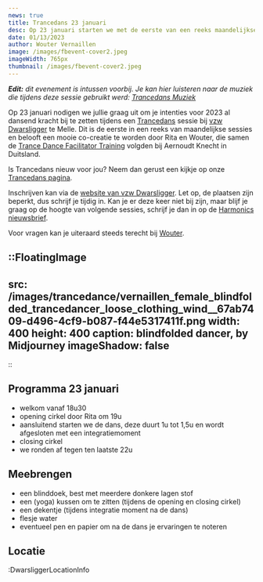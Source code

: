 ```yaml
--- 
news: true
title: Trancedans 23 januari
desc: Op 23 januari starten we met de eerste van een reeks maandelijkse Trancedans sessies bij vzw Dwarsligger in Melle
date: 01/13/2023
author: Wouter Vernaillen
image: /images/fbevent-cover2.jpeg
imageWidth: 765px
thumbnail: /images/fbevent-cover2.jpeg
---
```

***Edit:*** *dit evenement is intussen voorbij.*
*Je kan hier luisteren naar de muziek die tijdens deze sessie gebruikt werd: [Trancedans Muziek](/news/trancedancemusic)*

Op 23 januari nodigen we jullie graag uit om je intenties voor 2023 al dansend kracht bij te zetten tijdens een [Trancedans](/trancedance) sessie bij [vzw Dwarsligger](https://www.dwarsligger33.com/event-details/trancedans) te Melle. 
Dit is de eerste in een reeks van maandelijkse sessies en belooft een mooie co-creatie te worden door Rita en Wouter, die samen de [Trance Dance Facilitator Training](https://trance-dance.net/events/trancedance-facilitator-training/) volgden bij Aernoudt Knecht in Duitsland.

Is Trancedans nieuw voor jou?  Neem dan gerust een kijkje op onze [Trancedans pagina](/trancedance).

Inschrijven kan via de [website van vzw Dwarsligger](https://www.dwarsligger33.com/event-details/trancedans). Let op, de plaatsen zijn beperkt, dus schrijf je tijdig in.
Kan je er deze keer niet bij zijn, maar blijf je graag op de hoogte van volgende sessies, schrijf je dan in op de [Harmonics nieuwsbrief](/news).

Voor vragen kan je uiteraard steeds terecht bij [Wouter](/contact).

::FloatingImage
---
src: /images/trancedance/vernaillen_female_blindfolded_trancedancer_loose_clothing_wind__67ab7409-d496-4cf9-b087-f44e5317411f.png
width: 400
height: 400
caption: blindfolded dancer, by Midjourney
imageShadow: false
---
::

## Programma 23 januari
* welkom vanaf 18u30
* opening cirkel door Rita om 19u
* aansluitend starten we de dans, deze duurt 1u tot 1,5u en wordt afgesloten met een integratiemoment
* closing cirkel
* we ronden af tegen ten laatste 22u

## Meebrengen
* een blinddoek, best met meerdere donkere lagen stof
* een (yoga) kussen om te zitten (tijdens de opening en closing cirkel)
* een dekentje (tijdens integratie moment na de dans)
* flesje water
* eventueel pen en papier om na de dans je ervaringen te noteren

## Locatie

:DwarsliggerLocationInfo